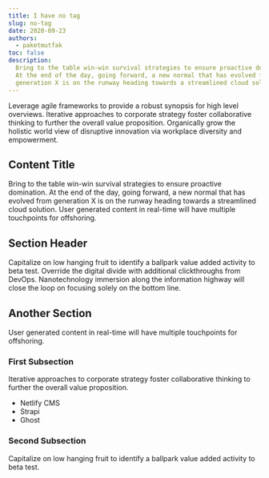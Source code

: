 ```yaml
---
title: I have no tag
slug: no-tag
date: 2020-09-23
authors:
  - paketmutfak
toc: false
description:
  Bring to the table win-win survival strategies to ensure proactive domination.
  At the end of the day, going forward, a new normal that has evolved from
  generation X is on the runway heading towards a streamlined cloud solution.
---
```


Leverage agile frameworks to provide a robust synopsis for high level overviews.
Iterative approaches to corporate strategy foster collaborative thinking to
further the overall value proposition. Organically grow the holistic world view
of disruptive innovation via workplace diversity and empowerment.

## Content Title

Bring to the table win-win survival strategies to ensure proactive domination.
At the end of the day, going forward, a new normal that has evolved from
generation X is on the runway heading towards a streamlined cloud solution. User
generated content in real-time will have multiple touchpoints for offshoring.

## Section Header

Capitalize on low hanging fruit to identify a ballpark value added activity to
beta test. Override the digital divide with additional clickthroughs from
DevOps. Nanotechnology immersion along the information highway will close the
loop on focusing solely on the bottom line.

## Another Section

User generated content in real-time will have multiple touchpoints for
offshoring.

### First Subsection

Iterative approaches to corporate strategy foster collaborative thinking to
further the overall value proposition.

- Netlify CMS
- Strapi
- Ghost

### Second Subsection

Capitalize on low hanging fruit to identify a ballpark value added activity to
beta test.
